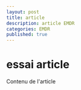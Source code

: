 ```yaml
---
layout: post
title: article
description: article EMDR
categories: EMDR
published: true
---
```


# essai article

Contenu de l'article